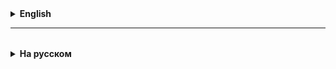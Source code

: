 <details>
  <summary style="cursor: pointer;"><b>English</b></summary>

# Basic information about computers and software

## How does a computer read and store information?
- computer architecture:
- CPU,
- RAM,
- HDD/SSD,
- peripherals
- Software:
- OS
- Utilities
- Application

## Programming languages, program code, compiler (interpreter)

## JVM + JDK
Java Virtual Machine is a "virtual machine" that allows you to run programs written in Java on a real machine (computer).
The same Java program can run on different devices and operating systems (such as Windows, Mac, Linux, and others), without changing the program code.
This is possible because the JVM does all the "adaptation" of the code for a specific device.

Java Development Kit is a set of tools for Java program developers. It is like a complete set of tools for a builder: it has everything you need to create, test, and run Java applications. The JDK includes a Java **compiler** (which converts code written in Java into a format understandable by the Java Virtual Machine), Java class libraries that provide various functions, such as for working with files, networks, and so on, as well as other useful tools, such as for debugging programs and optimizing them.
In short, the JDK is everything a developer needs to work with Java.

A **compiler** is a special program that translates the source code of a program written by a programmer, for example, in a programming language such as Java or C++, into machine code that can be executed on a computer.

The process of developing programs:
- writing code in an editor;
- eliminating syntax errors;
- compiling and running;
- debugging, eliminating errors;
- evaluating the result.

## Number systems - decimal, binary, etc.
https://calcus.ru/perevod-sistem-schisleniya

</details>

<hr>

<details style="padding-top: 18px">
  <summary style="cursor: pointer;"><b>На русском</b></summary>

# Базовые сведения о компьютерах и программном обеспечении

## Как компьютер считает и хранит информацию?
- архитектура компьютера:
    - CPU - central processing unit, "черный ящик"
    - RAM - random access memory
    - HDD/SSD - solid state drive
    - периферия - монитор, клавиатура, мышь, принтер, перья, планшеты и т.д.

Hardware - это все выше.

- Программное обеcпечение (Software):
    - OS - operating system (операционная система), BIOS стартует первым, "будит" ОС
    - Utilities - служебные программы, набор программ для разных целей (архиваторы, "обновители", драйверы) 
    - Application - приложения для работы
      - бухучет
      - банкинг
      - управление производством
      - логистика
      - документооборот
      - "творчество"
      - геоприложения
      - Интернет (браузеры)

## Языки программирования, программный код, компиллятор (интерпретатор)
Ада Лавлейс - первая программистка

Алан Тьринг в 1930 гг. придумал "машину"
- бесконечная ячеистая лента
- читающая и пишущая головка
- возможность записать или считать из ячейки 0 или 1 
"Игра в имитацию" (Enigma)

## JVM + JDK
Java Virtual Mashine — это "виртуальная машина", которая позволяет запускать программы, написанные на языке Java на реальной машине (компьютере).
Одна и та же Java-программа может работать на разных устройствах и операционных системах (как Windows, Mac, Linux и другие), без изменений в коде программы.
Это возможно потому, что JVM занимается всей "адаптацией" кода под конкретное устройство.

**Java Development Kit** — это набор инструментов для разработчиков программ на языке Java. Это как полный набор инструментов для строителя: в нём есть всё, что нужно для создания, тестирования и запуска Java-приложений. 

В состав JDK входят **компилятор** Java (который превращает код, написанный на языке Java, в формат, понятный Java Virtual Machine), библиотеки классов Java, которые предоставляют различные функции, например, для работы с файлами, сетью и так далее, а также другие полезные инструменты, например, для отладки программ и их оптимизации. 
Если коротко, то JDK — это всё, что нужно разработчику для работы с Java.

**Компиллятор** — это специальная программа, которая переводит написанный программистом исходный код программы, например, на языке программирования как Java или C++, в машинный код, который может исполняться на компьютере.

Процесс разработки программ:
- написание кода в редакторе (IDE);
- устранение синтаксических ошибок;
- компилляция и запуск;
- отладка, устранение ошибок;
- оценка полученного результата.

## Системы счисления - десятеричная, двоичная и пр.
   https://calcus.ru/perevod-sistem-schisleniya

десятичная, 10 - это основание системы, придумали арабы, цифры - 0, 1, 2, ..., 9
смысл цифры меняется в зависимости от ее позиции в числе
2 222
4 позиции:
2 - это тысячи
2 - это сотни
2 - это десятки
2 - это единицы

Такие системы счисления называются позиционными.

Римская, египетская - там смысл числа получается с помощью сложения написанных символов.

В двоичной системе только две цифры - 0, 1

0 = 0
1 = 1
10(2) = 2(10)
11(2) = 3(10)
100(2) = 4(10)
... 


-------------------------------------------------------------------------
Дополнительный материал:

# Первая программа

Изучать язык программирования обычно начинают с программы 'Hello, World!', которая выводит этот текст на экран.
```console
Hello, World!
```
На языке Java эта программа будет выглядеть так:
```java
  class Main { 
      public static void main(String[] args) {
          System.out.println("Hello, World!");
      }
  }
```

Текст *Hello, World!* появится на экране благодаря команде `System.out.println()`, где `println()` - это сокращение от английского *print line*. 
Она выводит на экран текст, который указан в скобках. 
В данном случае строку `("Hello, World!")`. 
Строка всегда обрамляется двойными кавычками "". 
Если этого не сделать, то компилятор укажет на синтаксическую ошибку.

# Важные моменты в синтаксисе языка Java

**Чувствительность к регистру**
– язык Java чувствителен к регистру, то есть идентификатор Hello и hello имеют разный смысл.

Название всех классов – **первая буква должна быть в верхнем регистре**.

# camelCase - правила наименования переменных и методов
Если несколько слов используются, чтобы сформировать название класса, первая буква каждого внутреннего слова
должна быть в верхнем регистре, например, `MyJavaClass`

Название методов – в синтаксисе Java все имена методов должны начинаться с буквы нижнего регистра. 
Если несколько слов используются, чтобы сформировать имя метода, то
первая буква каждого внутреннего слова должна быть в верхнем регистре, например, `myMethodName()`

**Название файла программы = название класса**
– наименование файла программы должно точно совпадать с именем класса.
При сохранении файла, Вы должны сохранить его, используя имя класса (помните о чувствительности к регистру)
и добавить «.java» в конце имени (если имена не совпадают, Ваша программа не будет компилироваться). 
Например:
`MyJavaProgram` – это название класса, 
тогда файл должен быть сохранен как `MyJavaProgram.java`

`public static void main(String args[])` – обработка программы начинается с метода main(), который является обязательной
частью каждой программы.

**Идентификаторы** – это имена, используемые для классов, переменных и методов.
Все компоненты Java требуют имена.
Каждый идентификатор должен начинаться с букв латинского алфавита от a до z, символа '$' или '_'.
После первого символа далее идентификатор может иметь любую комбинацию символов. 
Ключевое (служебное) слово языка не может быть использовано в качестве идентификатора.
Идентификатор в Java чувствителен к регистру!

Пример правильного написания: age, $salary, _value, __1_value. 
Пример неправильного написания: 123abc, -salary.

**Ключевые (служебные) слова**
Всего зарезервировано 50 служебных слов в Java.

Список ключевых слов по алфавиту:
abstract assert boolean break byte case catch char class const continue default do double else enum extends
final finally float for goto if implements import instanceof int interface long native new package private
protected public return short static strictfp super switch synchronized this throw throws transient try
void volatile while

**Важно!** Ключевое слово не может быть употреблено в качестве константы или переменной, или любых других
имен идентификаторов.

**Полезно!** Составить свой мини-словарь с переводом ключевых слов.

</details>
